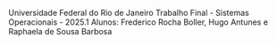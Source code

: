 Universidade Federal do Rio de Janeiro
Trabalho Final - Sistemas Operacionais - 2025.1
Alunos: Frederico Rocha Boller, Hugo Antunes e Raphaela de Sousa Barbosa